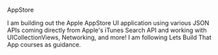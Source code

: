 AppStore

I am building out the Apple AppStore UI application using various JSON APIs coming directly from Apple's iTunes Search API and working with  UICollectionViews, Networking, and more! I am following Lets Build That App courses as guidance. 
